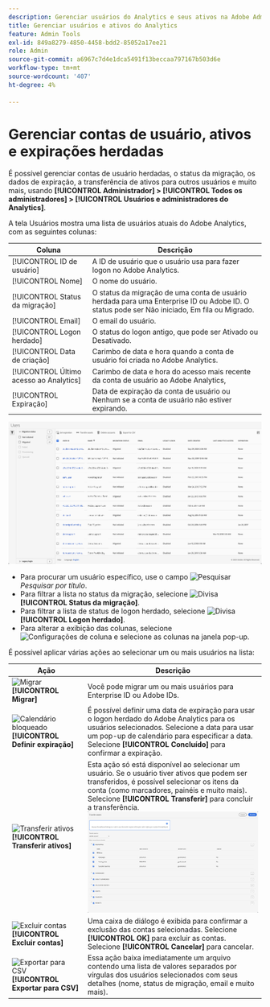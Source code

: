 ```yaml
---
description: Gerenciar usuários do Analytics e seus ativos na Adobe Admin Console.
title: Gerenciar usuários e ativos do Analytics
feature: Admin Tools
exl-id: 849a8279-4850-4458-bdd2-85052a17ee21
role: Admin
source-git-commit: a6967c7d4e1dca5491f13beccaa797167b503d6e
workflow-type: tm+mt
source-wordcount: '407'
ht-degree: 4%

---
```


# Gerenciar contas de usuário, ativos e expirações herdadas

É possível gerenciar contas de usuário herdadas, o status da migração, os dados de expiração, a transferência de ativos para outros usuários e muito mais, usando **[!UICONTROL Administrador] > [!UICONTROL Todos os administradores] > [!UICONTROL Usuários e administradores do Analytics]**.

A tela Usuários mostra uma lista de usuários atuais do Adobe Analytics, com as seguintes colunas:

| Coluna | Descrição |
|---|---|
| [!UICONTROL ID de usuário] | A ID de usuário que o usuário usa para fazer logon no Adobe Analytics. |
| [!UICONTROL Nome] | O nome do usuário. |
| [!UICONTROL Status da migração] | O status da migração de uma conta de usuário herdada para uma Enterprise ID ou Adobe ID.  O status pode ser Não iniciado, Em fila ou Migrado. |
| [!UICONTROL Email] | O email do usuário. |
| [!UICONTROL Logon herdado] | O status do logon antigo, que pode ser Ativado ou Desativado. |
| [!UICONTROL Data de criação] | Carimbo de data e hora quando a conta de usuário foi criada no Adobe Analytics. |
| [!UICONTROL Último acesso ao Analytics] | Carimbo de data e hora do acesso mais recente da conta de usuário ao Adobe Analytics, |
| [!UICONTROL Expiração] | Data de expiração da conta de usuário ou Nenhum se a conta de usuário não estiver expirando. |

![Usuários](assets/users.png)

- Para procurar um usuário específico, use o campo ![Pesquisar](https://spectrum.adobe.com/static/icons/workflow_18/Smock_Search_18_N.svg) *Pesquisar por título*.
- Para filtrar a lista no status da migração, selecione ![Divisa](https://spectrum.adobe.com/static/icons/ui_18/ChevronSize100.svg) **[!UICONTROL Status da migração]**.
- Para filtrar a lista de status de logon herdado, selecione ![Divisa](https://spectrum.adobe.com/static/icons/ui_18/ChevronSize100.svg) **[!UICONTROL Logon herdado]**.
- Para alterar a exibição das colunas, selecione ![Configurações de coluna](https://spectrum.adobe.com/static/icons/workflow_18/Smock_ColumnSettings_18_N.svg) e selecione as colunas na janela pop-up.

É possível aplicar várias ações ao selecionar um ou mais usuários na lista:

| Ação | Descrição |
|---|---|
| ![Migrar](https://spectrum.adobe.com/static/icons/workflow_18/Smock_Briefcase_18_N.svg) **[!UICONTROL Migrar]** | Você pode migrar um ou mais usuários para Enterprise ID ou Adobe IDs. |
| ![Calendário bloqueado](https://spectrum.adobe.com/static/icons/workflow_18/Smock_CalendarLocked_18_N.svg) **[!UICONTROL Definir expiração]** | É possível definir uma data de expiração para usar o logon herdado do Adobe Analytics para os usuários selecionados.  Selecione a data para usar um pop-up de calendário para especificar a data. Selecione **[!UICONTROL Concluído]** para confirmar a expiração. |
| ![Transferir ativos](https://spectrum.adobe.com/static/icons/workflow_18/Smock_Switch_18_N.svg) **[!UICONTROL Transferir ativos]** | Esta ação só está disponível ao selecionar um usuário. Se o usuário tiver ativos que podem ser transferidos, é possível selecionar os itens da conta (como marcadores, painéis e muito mais). Selecione **[!UICONTROL Transferir]** para concluir a transferência.<br/>![Transfere ativos](assets/transfer-assets.png) |
| ![Excluir contas](https://spectrum.adobe.com/static/icons/workflow_18/Smock_Delete_18_N.svg) **[!UICONTROL Excluir contas]** | Uma caixa de diálogo é exibida para confirmar a exclusão das contas selecionadas. Selecione **[!UICONTROL OK]** para excluir as contas. Selecione **[!UICONTROL Cancelar]** para cancelar. |
| ![Exportar para CSV](https://spectrum.adobe.com/static/icons/workflow_18/Smock_FileCSV_18_N.svg) **[!UICONTROL Exportar para CSV]** | Essa ação baixa imediatamente um arquivo contendo uma lista de valores separados por vírgulas dos usuários selecionados com seus detalhes (nome, status de migração, email e muito mais). |

